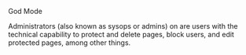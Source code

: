 God Mode

Administrators (also known as sysops or admins) on are users with the technical capability to protect and delete pages, block users, and edit protected pages, among other things.
